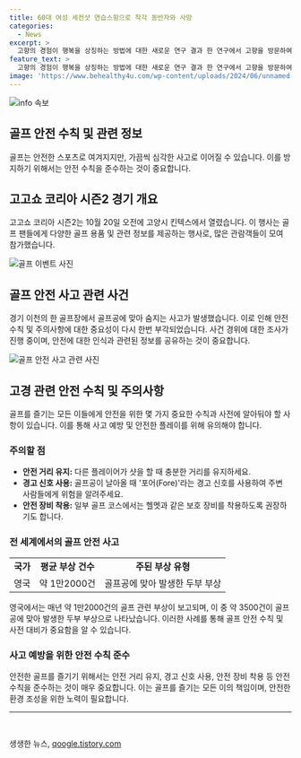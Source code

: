 ```yaml
---
title: 60대 여성 세컨샷 연습스윙으로 착각 동반자와 사망
categories:
  - News
excerpt: >
  고향의 경험이 행복을 상징하는 방법에 대한 새로운 연구 결과 한 연구에서 고향을 방문하여 경험하는 것이 행복에 긍정적인 영향을 미친다는 결과가 나왔다. 이러한 연구 결과는 짧은 방문이라도 고향을 경험하는 것이 긍정적인 에너지와 기억을 불러일으킬 수 있다는 점을 강조하고 있다. 이러한 이유로 사람들은 자주 고향을 방문하여 새로운 에너지를 얻고 긍정적인 기억을 만들어갈 것으로 기대된다.
feature_text: >
  고향의 경험이 행복을 상징하는 방법에 대한 새로운 연구 결과 한 연구에서 고향을 방문하여 경험하는 것이 행복에 긍정적인 영향을 미친다는 결과가 나왔다. 이러한 연구 결과는 짧은 방문이라도 고향을 경험하는 것이 긍정적인 에너지와 기억을 불러일으킬 수 있다는 점을 강조하고 있다. 이러한 이유로 사람들은 자주 고향을 방문하여 새로운 에너지를 얻고 긍정적인 기억을 만들어갈 것으로 기대된다.
image: 'https://www.behealthy4u.com/wp-content/uploads/2024/06/unnamed-file.png'
---
```


<p><img src="https://www.behealthy4u.com/wp-content/uploads/2024/06/unnamed-file.png" alt="info 속보" /></p>

<h2 data-ke-size="size26">골프 안전 수칙 및 관련 정보</h2>

<p data-ke-size="size16">골프는 안전한 스포츠로 여겨지지만, 가끔씩 심각한 사고로 이어질 수 있습니다. 이를 방지하기 위해서는 안전 수칙을 준수하는 것이 중요합니다.</p>

<h2 data-ke-size="size24">고고쇼 코리아 시즌2 경기 개요</h2>

<p data-ke-size="size16">고고쇼 코리아 시즌2는 10월 20일 오전에 고양시 킨텍스에서 열렸습니다. 이 행사는 골프 팬들에게 다양한 골프 용품 및 관련 정보를 제공하는 행사로, 많은 관람객들이 모여 참가했습니다.</p>

<p><img src="https://www.example.com/golg_event_image" alt="골프 이벤트 사진"></p>

<h2 data-ke-size="size24">골프 안전 사고 관련 사건</h2>

<p data-ke-size="size16">경기 이천의 한 골프장에서 골프공에 맞아 숨지는 사고가 발생했습니다. 이로 인해 안전 수칙 및 주의사항에 대한 중요성이 다시 한번 부각되었습니다. 사건 경위에 대한 조사가 진행 중이며, 안전에 대한 인식과 관련된 정보를 공유하는 것이 중요합니다.</p>

<p><img src="https://www.example.com/golf_accident_image" alt="골프 안전 사고 관련 사진"></p>

<h2 data-ke-size="size24">고경 관련 안전 수칙 및 주의사항</h2>

<p data-ke-size="size16">골프를 즐기는 모든 이들에게 안전을 위한 몇 가지 중요한 수칙과 사전에 알아둬야 할 사항이 있습니다. 이를 통해 사고 예방 및 안전한 플레이를 위해 유의해야 합니다.</p>

<h3 data-ke-size="size22">주의할 점</h3>

<ul>
    <li><b>안전 거리 유지:</b> 다른 플레이어가 샷을 할 때 충분한 거리를 유지하세요.</li>
    <li><b>경고 신호 사용:</b> 골프공이 날아올 때 '포어(Fore)'라는 경고 신호를 사용하여 주변 사람들에게 위험을 알려주세요.</li>
    <li><b>안전 장비 착용:</b> 일부 골프 코스에서는 헬멧과 같은 보호 장비를 착용하도록 권장하기도 합니다.</li>
</ul>

<h3 data-ke-size="size22">전 세계에서의 골프 안전 사고</h3>

<table>
    <tr>
        <td style="text-align: center; height: 17px;"><b>국가</b></td>
        <td style="text-align: center; height: 17px;"><b>평균 부상 건수</b></td>
        <td style="text-align: center; height: 17px;"><b>주된 부상 유형</b></td>
    </tr>
    <tr>
        <td style="text-align: center; height: 17px;">영국</td>
        <td style="text-align: center; height: 17px;">약 1만2000건</td>
        <td style="text-align: center; height: 17px;">골프공에 맞아 발생한 두부 부상</td>
    </tr>
</table>

<p data-ke-size="size16">영국에서는 매년 약 1만2000건의 골프 관련 부상이 보고되며, 이 중 약 3500건이 골프공에 맞아 발생한 두부 부상으로 나타났습니다. 이러한 사례를 통해 골프 안전 수칙 및 사전 대비가 중요함을 알 수 있습니다.</p>

<h3 data-ke-size="size22">사고 예방을 위한 안전 수칙 준수</h3>

<p data-ke-size="size16">안전한 골프를 즐기기 위해서는 안전 거리 유지, 경고 신호 사용, 안전 장비 착용 등 안전 수칙을 준수하는 것이 매우 중요합니다. 이는 골프를 즐기는 모든 이의 책임이며, 안전한 환경 조성을 위한 노력이 필요합니다.</p>

<hr data-ke-size="size16">

<p data-ke-size="size16">&nbsp;</p>
생생한 뉴스, <a href="https://qoogle.tistory.com" rel="dofollow">qoogle.tistory.com</a>



